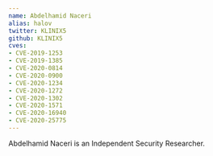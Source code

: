 ```yaml
---
name: Abdelhamid Naceri
alias: halov
twitter: KLINIX5
github: KLINIX5
cves:
- CVE-2019-1253
- CVE-2019-1385
- CVE-2020-0814
- CVE-2020-0900
- CVE-2020-1234
- CVE-2020-1272
- CVE-2020-1302
- CVE-2020-1571
- CVE-2020-16940
- CVE-2020-25775
---
```

Abdelhamid Naceri is an Independent Security Researcher.